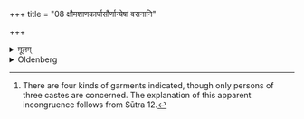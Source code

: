 +++
title = "08 क्षौमशाणकार्पासौर्णान्येषां वसनानि"

+++

<details><summary>मूलम्</summary>

क्षौमशाणकार्पासौर्णान्येषां वसनानि ८
</details>

<details><summary>Oldenberg</summary>

8. [^4]  Their garments are made of linen, of hempen cloth, of cotton, or of wool (according to the caste to which the student belongs).


[^4]:  There are four kinds of garments indicated, though only persons of three castes are concerned. The explanation of this apparent incongruence follows from Sūtra 12.
</details>
